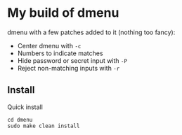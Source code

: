 # My build of dmenu

dmenu with a few patches added to it (nothing too fancy):

- Center dmenu with `-c`
- Numbers to indicate matches
- Hide password or secret input with `-P`
- Reject non-matching inputs with `-r`

## Install

Quick install

```
cd dmenu
sudo make clean install
```
